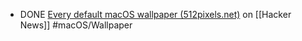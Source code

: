 - DONE [Every default macOS wallpaper (512pixels.net)](https://news.ycombinator.com/item?id=39384731) on [[Hacker News]] #macOS/Wallpaper